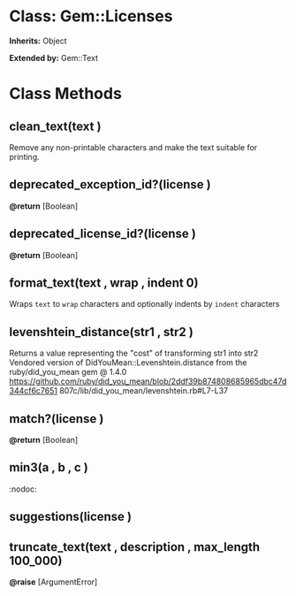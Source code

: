 # Class: Gem::Licenses
**Inherits:** Object
  
**Extended by:** Gem::Text
    



# Class Methods
## clean_text(text ) [](#method-c-clean_text)
Remove any non-printable characters and make the text suitable for printing.
## deprecated_exception_id?(license ) [](#method-c-deprecated_exception_id?)
**@return** [Boolean] 

## deprecated_license_id?(license ) [](#method-c-deprecated_license_id?)
**@return** [Boolean] 

## format_text(text , wrap , indent 0) [](#method-c-format_text)
Wraps `text` to `wrap` characters and optionally indents by `indent`
characters
## levenshtein_distance(str1 , str2 ) [](#method-c-levenshtein_distance)
Returns a value representing the "cost" of transforming str1 into str2
Vendored version of DidYouMean::Levenshtein.distance from the
ruby/did_you_mean gem @ 1.4.0
https://github.com/ruby/did_you_mean/blob/2ddf39b874808685965dbc47d344cf6c7651
807c/lib/did_you_mean/levenshtein.rb#L7-L37
## match?(license ) [](#method-c-match?)
**@return** [Boolean] 

## min3(a , b , c ) [](#method-c-min3)
:nodoc:
## suggestions(license ) [](#method-c-suggestions)
## truncate_text(text , description , max_length 100_000) [](#method-c-truncate_text)
**@raise** [ArgumentError] 


